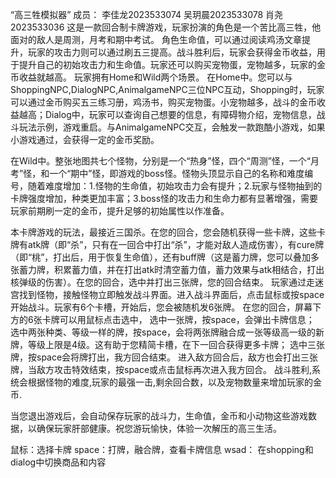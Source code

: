 “高三牲模拟器”
成员：
李佳龙2023533074
吴玥晨2023533078
肖尧2023533036
这是一款回合制卡牌游戏，玩家扮演的角色是一个苦比高三牲，他面对的敌人是周测，月考和期中考试。
角色生命值，可以通过阅读鸡汤文章提升，玩家的攻击力则可以通过刷五三提高。战斗胜利后，玩家会获得金币收益，用于提升自己的初始攻击力和生命值。玩家还可以购买宠物蛋，宠物越多，玩家的金币收益就越高。
玩家拥有Home和Wild两个场景。
在Home中。您可以与ShoppingNPC,DialogNPC,AnimalgameNPC三位NPC互动，Shopping时，玩家可以通过金币购买五三练习册，鸡汤书，购买宠物蛋。小宠物越多，战斗的金币收益越高；Dialog中，玩家可以查询自己想要的信息，有障碍物介绍，宠物信息，战斗玩法示例，游戏重启。与AnimalgameNPC交互，会触发一款跑酷小游戏，如果小游戏通过，会获得一定的金币奖励。

在Wild中。整张地图共七个怪物，分别是一个“热身”怪，四个“周测”怪，一个“月考”怪，和一个“期中”怪，即游戏的boss怪。怪物头顶显示自己的名称和难度编号，随着难度增加：1.怪物的生命值，初始攻击力会有提升；2.玩家与怪物抽到的卡牌强度增加，种类更加丰富；3.boss怪的攻击力和生命力都有显著增强，需要玩家前期刷一定的金币，提升足够的初始属性以作准备。

本卡牌游戏的玩法，最接近三国杀。在您的回合，您会随机获得一些卡牌，这些卡牌有atk牌（即“杀”，只有在一回合中打出“杀”，才能对敌人造成伤害），有cure牌（即“桃”，打出后，用于恢复生命值），还有buff牌（这是蓄力牌，您可以叠加多张蓄力牌，积累蓄力值，并在打出atk时清空蓄力值，蓄力效果与atk相结合，打出核弹级的伤害）。在您的回合，选中并打出三张牌，您的回合结束。
玩家通过走迷宫找到怪物，接触怪物立即触发战斗界面。进入战斗界面后，点击鼠标或按space开始战斗。玩家有6个卡槽，开始后，您会被随机发6张牌。
在您的回合，屏幕下方的6张卡牌可以用鼠标点击选中，
选中一张牌，按space，会弹出卡牌信息；
选中两张种类、等级一样的牌，按space，会将两张牌融合成一张等级高一级的新牌，等级上限是4级。这有助于您精简卡槽，在下一回合获得更多卡牌；
选中三张牌，按space会将牌打出，我方回合结束。
进入敌方回合后，敌方也会打出三张牌，当敌方攻击特效结束，按space或点击鼠标再次进入我方回合。
战斗胜利,系统会根据怪物的难度,玩家的最强一击,剩余回合数，以及宠物数量来增加玩家的金币.

当您退出游戏后，会自动保存玩家的战斗力，生命值，金币和小动物这些游戏数据，以确保玩家肝部健康。祝您游玩愉快，体验一次解压的高三生活。

鼠标：选择卡牌
space：打牌，融合牌，查看卡牌信息
wsad： 在shopping和dialog中切换商品和内容

